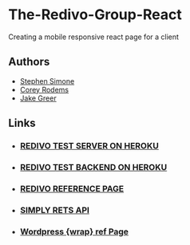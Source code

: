 # The-Redivo-Group-React
Creating a mobile responsive react page for a client
## Authors
-   [Stephen Simone](https://github.com/theRealScoobaSteve "https://github.com/theRealScoobaSteve")
-   [Corey Rodems](https://github.com/CoreyRo "https://github.com/CoreyRo")
-   [Jake Greer](https://github.com/JakeGreer "https://github.com/JakeGreer")
## Links

 - ### [REDIVO TEST SERVER ON HEROKU](https://redivo-test-server.herokuapp.com/ "https://redivo-test-server.herokuapp.com/") 
 - ### [REDIVO TEST BACKEND ON HEROKU](https://redivo-backend.herokuapp.com/ "https://redivo-backend.herokuapp.com/") 
 - ### [REDIVO REFERENCE PAGE](https://therealscoobasteve.github.io/The-Redivo-Group/ "https://therealscoobasteve.github.io/The-Redivo-Group")
 - ### [SIMPLY RETS API](https://simplyrets.com/ "https://simplyrets.com/")
 - ### [Wordpress {wrap} ref Page](http://wrapbootstrap.com/preview/WB068G680 "http://wrapbootstrap.com/preview/WB068G680")
